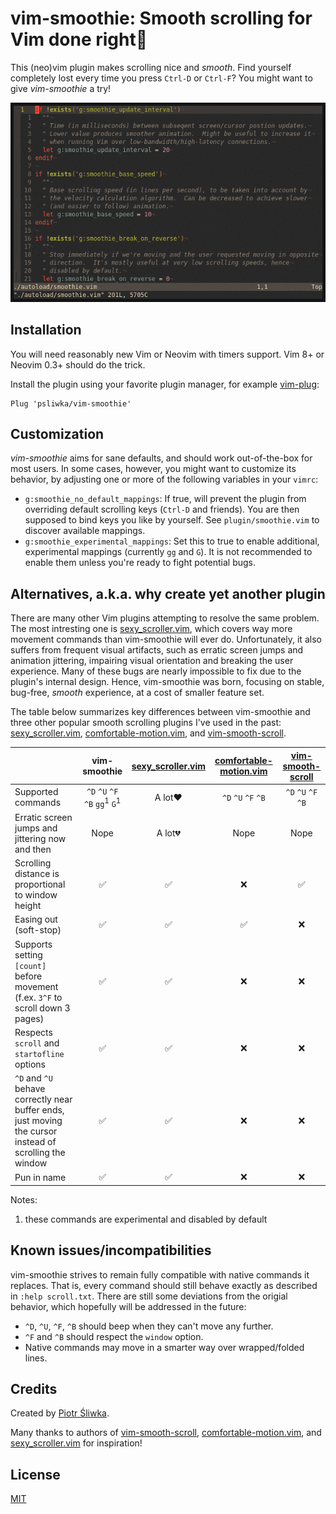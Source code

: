 vim-smoothie: Smooth scrolling for Vim done right🥤
===================================================

This (neo)vim plugin makes scrolling nice and _smooth_. Find yourself
completely lost every time you press `Ctrl-D` or `Ctrl-F`? You might want to
give _vim-smoothie_ a try!

![scrolling demo](demo.gif)

Installation
------------

You will need reasonably new Vim or Neovim with timers support. Vim 8+ or
Neovim 0.3+ should do the trick.

Install the plugin using your favorite plugin manager, for example [vim-plug]:
```
Plug 'psliwka/vim-smoothie'
```

Customization
-------------

_vim-smoothie_ aims for sane defaults, and should work out-of-the-box for most
users. In some cases, however, you might want to customize its behavior, by
adjusting one or more of the following variables in your `vimrc`:

* `g:smoothie_no_default_mappings`: If true, will prevent the plugin from
  overriding default scrolling keys (`Ctrl-D` and friends). You are then
  supposed to bind keys you like by yourself. See `plugin/smoothie.vim` to
  discover available mappings.
* `g:smoothie_experimental_mappings`: Set this to true to enable additional,
  experimental mappings (currently `gg` and `G`). It is not recommended to
  enable them unless you're ready to fight potential bugs.

Alternatives, a.k.a. why create yet another plugin
--------------------------------------------------

There are many other Vim plugins attempting to resolve the same problem. The
most intresting one is [sexy_scroller.vim], which covers way more movement
commands than vim-smoothie will ever do. Unfortunately, it also suffers from
frequent visual artifacts, such as erratic screen jumps and animation
jittering, impairing visual orientation and breaking the user experience. Many
of these bugs are nearly impossible to fix due to the plugin's internal design.
Hence, vim-smoothie was born, focusing on stable, bug-free, _smooth_
experience, at a cost of smaller feature set.

The table below summarizes key differences between vim-smoothie and three other
popular smooth scrolling plugins I've used in the past: [sexy_scroller.vim],
[comfortable-motion.vim], and [vim-smooth-scroll].

|  | vim-smoothie | [sexy_scroller.vim] | [comfortable-motion.vim] | [vim-smooth-scroll] |
|---|:---:|:---:|:---:|:---:|
| Supported commands | `^D` `^U` `^F` `^B` `gg`<sup>1</sup> `G`<sup>1</sup> | A lot❤️ | `^D` `^U` `^F` `^B` | `^D` `^U` `^F` `^B` |
| Erratic screen jumps and jittering now and then | Nope | A lot💔 | Nope | Nope |
| Scrolling distance is proportional to window height | ✅ | ✅ | ❌ | ✅ |
| Easing out (soft-stop) | ✅ | ✅ | ✅ | ❌ |
| Supports setting `[count]` before movement (f.ex. `3^F` to scroll down 3 pages) | ✅ | ✅ | ❌ | ❌ |
| Respects `scroll` and `startofline` options | ✅ | ✅ | ❌ | ❌ |
| `^D` and `^U` behave correctly near buffer ends, just moving the cursor instead of scrolling the window | ✅ | ✅ | ❌ | ❌ |
| Pun in name | ✅ | ✅ | ❌ | ❌ |

Notes:
1. these commands are experimental and disabled by default

Known issues/incompatibilities
------------------------------

vim-smoothie strives to remain fully compatible with native commands it
replaces. That is, every command should still behave exactly as described in
`:help scroll.txt`. There are still some deviations from the origial behavior,
which hopefully will be addressed in the future:

* `^D`, `^U`, `^F`, `^B` should beep when they can't move any further.
* `^F` and `^B` should respect the `window` option.
* Native commands may move in a smarter way over wrapped/folded lines.


Credits
-------

Created by [Piotr Śliwka](https://github.com/psliwka).

Many thanks to authors of [vim-smooth-scroll], [comfortable-motion.vim], and
[sexy_scroller.vim] for inspiration!

License
-------

[MIT](LICENSE)

[vim-plug]: https://github.com/junegunn/vim-plug
[vim-smooth-scroll]: https://github.com/terryma/vim-smooth-scroll
[comfortable-motion.vim]: https://github.com/yuttie/comfortable-motion.vim
[sexy_scroller.vim]: https://github.com/joeytwiddle/sexy_scroller.vim
